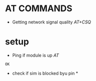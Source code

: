 # AT COMMANDS

- Getting network signal quality *AT+CSQ*

# setup

- Ping if module is up 
*AT*
```
OK
```
- check if sim is blocked byu pin *
